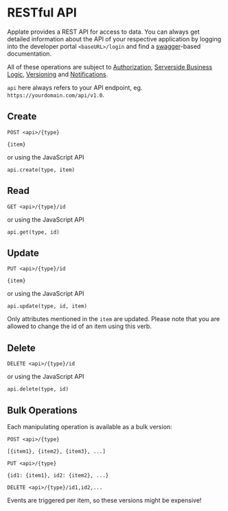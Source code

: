 # RESTful API

Applate provides a REST API for access to data. 
You can always get detailed information about the 
API of your respective application by logging into 
the developer portal 
````<baseURL>/login```` and find a 
[swagger](https://swagger.io/ "swagger")-based 
documentation. 

All of these operations are subject to 
[Authorization](Users.md),
[Serverside Business Logic](BusinessLogic.md),
[Versioning](Versioning.md) and
[Notifications](Notifications.md).

``api`` here always refers to your API endpoint, eg. 
`https://yourdomain.com/api/v1.0`.
 

## Create

````
POST <api>/{type}

{item}
````
or using the JavaScript API
````
api.create(type, item)
````

## Read

````
GET <api>/{type}/id
````
or using the JavaScript API
````
api.get(type, id)
````

## Update

````
PUT <api>/{type}/id

{item}
````
or using the JavaScript API
````
api.update(type, id, item)
````

Only attributes mentioned in the `item` are updated.
Please note that you are allowed to change the id 
of an item using this verb. 


## Delete

````
DELETE <api>/{type}/id
````
or using the JavaScript API
````
api.delete(type, id)
````

## Bulk Operations

Each manipulating operation is available as a bulk version:

````
POST <api>/{type}

[{item1}, {item2}, {item3}, ...]
````

````
PUT <api>/{type}

{id1: {item1}, id2: {item2}, ...}
````

````
DELETE <api>/{type}/id1,id2,...
````

Events are triggered per item, so these versions might be expensive!